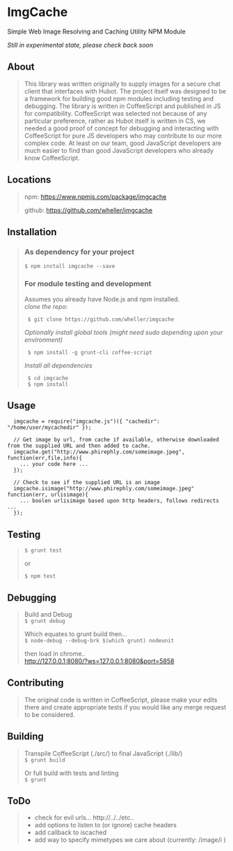 ImgCache
========

Simple Web Image Resolving and Caching Utility NPM Module

*Still in experimental state, please check back soon*


## About
>
>  This library was written originally to supply images for a secure chat client that interfaces with Hubot.
>  The project itself was designed to be a framework for building good npm modules including testing and
>  debugging.  The library is written in CoffeeScript and published in JS for compatibility.  CoffeeScript
>  was selected not because of any particular preference, rather as Hubot itself is written in CS, we needed
>  a good proof of concept for debugging and interacting with CoffeeScript for pure JS developers who may
>  contribute to our more complex code.  At least on our team, good JavaScript developers are much easier 
>  to find than good JavaScript developers who already know CoffeeScript.
>


## Locations
>
>  npm: https://www.npmjs.com/package/imgcache
>
>  github: https://github.com/wheller/imgcache
>


## Installation
>
> ### As dependency for your project
>  `$ npm install imgcache --save`
>
> ### For module testing and development
> Assumes you already have Node.js and npm installed.<br />
>  *clone the repo:*
>  ```
>   $ git clone https://github.com/wheller/imgcache
>  ```
>
>  *Optionally install global tools (might need sudo depending upon your environment)*
>  ```
>   $ npm install -g grunt-cli coffee-script
>  ```
>
>  *Install all dependencies*
>  ```
>   $ cd imgcache
>   $ npm install
>  ```
>


## Usage
  
```
  imgcache = require("imgcache.js")({ "cachedir": "/home/user/mycachedir" });

  // Get image by url, from cache if available, otherwise downloaded from the supplied URL and then added to cache.
  imgcache.get("http://www.phirephly.com/someimage.jpeg", function(err,file,info){
    ... your code here ...
  });

  // Check to see if the supplied URL is an image
  imgcache.isimage("http://www.phirephly.com/someimage.jpeg" function(err, urlisimage){
    ... boolen urlisimage based upon http headers, follows redirects ...
  });
```


## Testing
>
>  `$ grunt test`
>
>  or
>
>  `$ npm test`
>


## Debugging
>
>  Build and Debug<br />
>  `$ grunt debug`
>
>  Which equates to grunt build then...<br />
>  `$ node-debug --debug-brk $(which grunt) nodeunit`
>
>  then load in chrome..<br />
>  http://127.0.0.1:8080/?ws=127.0.0.1:8080&port=5858
>


## Contributing
>
>  The original code is written in CoffeeScript, please make your edits there and create appropriate tests if you would like any merge request to be considered.
>


## Building
>
>  Transpile CoffeeScript (./src/) to final JavaScript (./lib/)<br />
>  `$ grunt build`
>
>  Or full build with tests and linting<br /> 
>  `$ grunt`
>


## ToDo
>
>  * check for evil urls... http://../../etc..
>  * add options to listen to (or ignore) cache headers
>  * add callback to iscached
>  * add way to specify mimetypes we care about (currently: /image/i )

